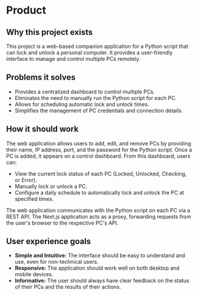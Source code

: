 # Product

## Why this project exists

This project is a web-based companion application for a Python script that can lock and unlock a personal computer. It provides a user-friendly interface to manage and control multiple PCs remotely.

## Problems it solves

-   Provides a centralized dashboard to control multiple PCs.
-   Eliminates the need to manually run the Python script for each PC.
-   Allows for scheduling automatic lock and unlock times.
-   Simplifies the management of PC credentials and connection details.

## How it should work

The web application allows users to add, edit, and remove PCs by providing their name, IP address, port, and the password for the Python script. Once a PC is added, it appears on a control dashboard. From this dashboard, users can:

-   View the current lock status of each PC (Locked, Unlocked, Checking, or Error).
-   Manually lock or unlock a PC.
-   Configure a daily schedule to automatically lock and unlock the PC at specified times.

The web application communicates with the Python script on each PC via a REST API. The Next.js application acts as a proxy, forwarding requests from the user's browser to the respective PC's API.

## User experience goals

-   **Simple and Intuitive:** The interface should be easy to understand and use, even for non-technical users.
-   **Responsive:** The application should work well on both desktop and mobile devices.
-   **Informative:** The user should always have clear feedback on the status of their PCs and the results of their actions.